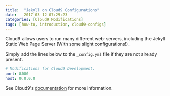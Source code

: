 ```yaml
---
title:  "Jekyll on Cloud9 Configurations"
date:   2017-03-12 07:29:23
categories: [Cloud9 Modifications]
tags: [how-to, introduction, cloud9-configs]
---
```


Cloud9 allows users to run many different web-servers, including the Jekyll Static Web Page Server (With some slight configurations!).

Simply add the lines below to the `_config.yml` file if they are not already present.

```yml
# Modifications for Cloud9 Development.
port: 8080
host: 0.0.0.0
```

See Cloud9's [documentation](https://docs.c9.io/docs/run-an-application) for more information.
